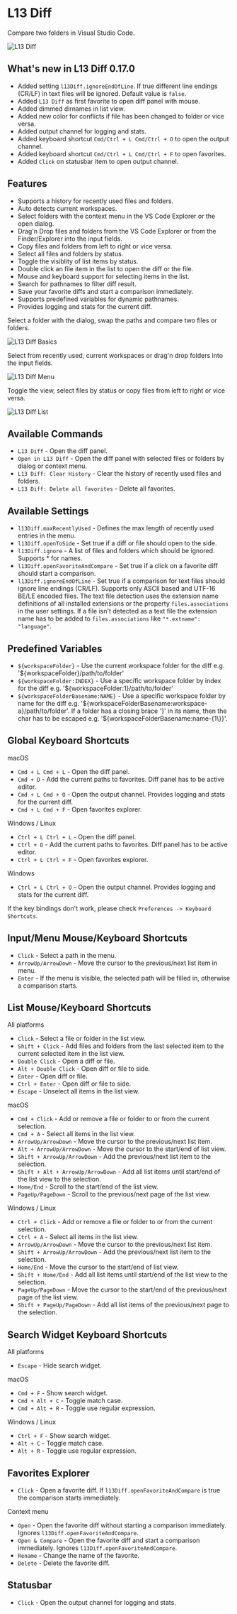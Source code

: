 # L13 Diff

Compare two folders in Visual Studio Code.

![L13 Diff](images/preview.png)

## What's new in L13 Diff 0.17.0

- Added setting `l13Diff.ignoreEndOfLine`. If true different line endings (CR/LF) in text files will be ignored. Default value is `false`.
- Added `L13 Diff` as first favorite to open diff panel with mouse.
- Added dimmed dirnames in list view.
- Added new color for conflicts if file has been changed to folder or vice versa.
- Added output channel for logging and stats.
- Added keyboard shortcut `Cmd/Ctrl + L Cmd/Ctrl + O` to open the output channel.
- Added keyboard shortcut `Cmd/Ctrl + L Cmd/Ctrl + F` to open favorites.
- Added `Click` on statusbar item to open output channel.

## Features

* Supports a history for recently used files and folders.
* Auto detects current workspaces.
* Select folders with the context menu in the VS Code Explorer or the open dialog.
* Drag'n Drop files and folders from the VS Code Explorer or from the Finder/Explorer into the input fields.
* Copy files and folders from left to right or vi­ce ver­sa.
* Select all files and folders by status.
* Toggle the visiblity of list items by status.
* Double click an file item in the list to open the diff or the file.
* Mouse and keyboard support for selecting items in the list.
* Search for pathnames to filter diff result.
* Save your favorite diffs and start a comparison immediately.
* Supports predefined variables for dynamic pathnames.
* Provides logging and stats for the current diff.

Select a folder with the dialog, swap the paths and compare two files or folders.

![L13 Diff Basics](images/preview-start.png)

Select from recently used, current workspaces or drag'n drop folders into the input fields.

![L13 Diff Menu](images/preview-menu.png)

Toggle the view, select files by status or copy files from left to right or vice versa.

![L13 Diff List](images/preview-diff.png)

## Available Commands

* `L13 Diff` - Open the diff panel.
* `Open in L13 Diff` - Open the diff panel with selected files or folders by dialog or context menu.
* `L13 Diff: Clear History` - Clear the history of recently used files and folders.
* `L13 Diff: Delete all favorites` - Delete all favorites.

## Available Settings

* `l13Diff.maxRecentlyUsed` - Defines the max length of recently used entries in the menu.
* `l13Diff.openToSide` - Set true if a diff or file should open to the side.
* `l13Diff.ignore` - A list of files and folders which should be ignored. Supports * for names.
* `l13Diff.openFavoriteAndCompare` - Set true if a click on a favorite diff should start a comparison.
* `l13Diff.ignoreEndOfLine` - Set true if a comparison for text files should ignore line endings (CR/LF). Supports only ASCII based and UTF-16 BE/LE encoded files. The text file detection uses the extension name definitions of all installed extensions or the property `files.associations` in the user settings. If a file isn't detected as a text file the extension name has to be added to `files.associations` like `"*.extname": "language"`.

## Predefined Variables

* `${workspaceFolder}` - Use the current workspace folder for the diff e.g. '${workspaceFolder}/path/to/folder'
* `${workspaceFolder:INDEX}` - Use a specific workspace folder by index for the diff e.g. '${workspaceFolder:1}/path/to/folder'
* `${workspaceFolderBasename:NAME}` - Use a specific workspace folder by name for the diff e.g. '${workspaceFolderBasename:workspace-a}/path/to/folder'. If a folder has a closing brace '}' in its name, then the char has to be escaped e.g. '${workspaceFolderBasename:name-{1\\}}'.

## Global Keyboard Shortcuts

macOS

* `Cmd + L Cmd + L` - Open the diff panel.
* `Cmd + D` - Add the current paths to favorites. Diff panel has to be active editor.
* `Cmd + L Cmd + O` - Open the output channel. Provides logging and stats for the current diff.
* `Cmd + L Cmd + F` - Open favorites explorer.

Windows / Linux

* `Ctrl + L Ctrl + L` - Open the diff panel.
* `Ctrl + D` - Add the current paths to favorites. Diff panel has to be active editor.
* `Ctrl + L Ctrl + F` - Open favorites explorer.

Windows

* `Ctrl + L Ctrl + O` - Open the output channel. Provides logging and stats for the current diff.

If the key bindings don't work, please check `Preferences -> Keyboard Shortcuts`.

## Input/Menu Mouse/Keyboard Shortcuts

* `Click` - Select a path in the menu.
* `ArrowUp/ArrowDown` - Move the cursor to the previous/next list item in menu.
* `Enter` - If the menu is visible, the selected path will be filled in, otherwise a comparison starts.

## List Mouse/Keyboard Shortcuts

All platforms

* `Click` - Select a file or folder in the list view.
* `Shift + Click` - Add files and folders from the last selected item to the current selected item in the list view.
* `Double Click` - Open a diff or file.
* `Alt + Double Click` - Open diff or file to side.
* `Enter` - Open diff or file.
* `Ctrl + Enter` - Open diff or file to side.
* `Escape` - Unselect all items in the list view.

macOS

* `Cmd + Click` - Add or remove a file or folder to or from the current selection.
* `Cmd + A` - Select all items in the list view.
* `ArrowUp/ArrowDown` - Move the cursor to the previous/next list item.
* `Alt + ArrowUp/ArrowDown` - Move the cursor to the start/end of list view.
* `Shift + ArrowUp/ArrowDown` - Add the previous/next list item to the selection.
* `Shift + Alt + ArrowUp/ArrowDown` - Add all list items until start/end of the list view to the selection.
* `Home/End` - Scroll to the start/end of the list view.
* `PageUp/PageDown` - Scroll to the previous/next page of the list view.

Windows / Linux

* `Ctrl + Click` - Add or remove a file or folder to or from the current selection.
* `Ctrl + A` - Select all items in the list view.
* `ArrowUp/ArrowDown` - Move the cursor to the previous/next list item.
* `Shift + ArrowUp/ArrowDown` - Add the previous/next list item to the selection.
* `Home/End` - Move the cursor to the start/end of list view.
* `Shift + Home/End` - Add all list items until start/end of the list view to the selection.
* `PageUp/PageDown` - Move the cursor to the start/end of the previous/next page of the list view.
* `Shift + PageUp/PageDown` - Add all list items of the previous/next page to the selection.

## Search Widget Keyboard Shortcuts

All platforms

* `Escape` - Hide search widget.

macOS

* `Cmd + F` - Show search widget.
* `Cmd + Alt + C` - Toggle match case.
* `Cmd + Alt + R` - Toggle use regular expression.

Windows / Linux

* `Ctrl + F` - Show search widget.
* `Alt + C` - Toggle match case.
* `Alt + R` - Toggle use regular expression.

## Favorites Explorer

* `Click` - Open a favorite diff. If `l13Diff.openFavoriteAndCompare` is true the comparison starts immediately.

Context menu

* `Open` - Open the favorite diff without starting a comparison immediately. Ignores `l13Diff.openFavoriteAndCompare`.
* `Open & Compare` - Open the favorite diff and start a comparison immediately. Ignores `l13Diff.openFavoriteAndCompare`.
* `Rename` - Change the name of the favorite.
* `Delete` - Delete the favorite diff.

## Statusbar

* `Click` - Open the output channel for logging and stats.